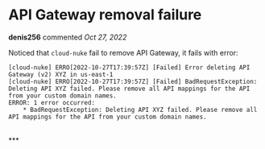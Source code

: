 # API Gateway removal failure

**denis256** commented *Oct 27, 2022*

Noticed that `cloud-nuke` fail to remove API Gateway, it fails with error:
```
[cloud-nuke] ERRO[2022-10-27T17:39:57Z] [Failed] Error deleting API Gateway (v2) XYZ in us-east-1 
[cloud-nuke] ERRO[2022-10-27T17:39:57Z] [Failed] BadRequestException: Deleting API XYZ failed. Please remove all API mappings for the API from your custom domain names. 
ERROR: 1 error occurred:
	* BadRequestException: Deleting API XYZ failed. Please remove all API mappings for the API from your custom domain names.
```
<br />
***


